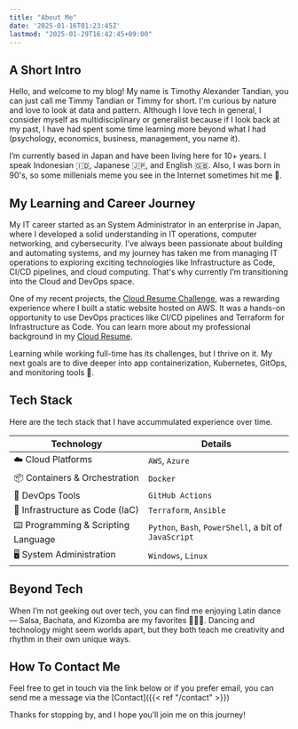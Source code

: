 ```yaml
---
title: "About Me"
date: '2025-01-16T01:23:45Z'
lastmod: "2025-01-29T16:42:45+09:00"
---
```



## A Short Intro

Hello, and welcome to my blog! My name is Timothy Alexander Tandian, you can just call me Timmy Tandian or Timmy for short. I'm curious by nature and love to look at data and pattern. Although I love tech in general, I consider myself as multidisciplinary or generalist because if I look back at my past, I have had spent some time learning more beyond what I had (psychology, economics, business, management, you name it).

I’m currently based in Japan and have been living here for 10+ years. I speak Indonesian :indonesia:, Japanese :jp:, and English :gb:. Also, I was born in 90's, so some millenials meme you see in the Internet sometimes hit me :hand_over_mouth:. 

## My Learning and Career Journey

My IT career started as an System Administrator in an enterprise in Japan, where I developed a solid understanding in IT operations, computer networking, and cybersecurity. I’ve always been passionate about building and automating systems, and my journey has taken me from managing IT operations to exploring exciting technologies like Infrastructure as Code, CI/CD pipelines, and cloud computing. That's why currently I’m transitioning into the Cloud and DevOps space.

One of my recent projects, the [Cloud Resume Challenge](https://cloudresumechallenge.dev/docs/faq/), was a rewarding experience where I built a static website hosted on AWS. It was a hands-on opportunity to use DevOps practices like CI/CD pipelines and Terraform for Infrastructure as Code. You can learn more about my professional background in my [Cloud Resume](https://timmytandian.com).

Learning while working full-time has its challenges, but I thrive on it. My next goals are to dive deeper into app containerization, Kubernetes, GitOps, and monitoring tools :rocket:.

## Tech Stack

Here are the tech stack that I have accummulated experience over time.

| Technology                                  | Details                           |
| ------------------------------------------- | --------------------------------- |
| :cloud: Cloud Platforms                     | `AWS`, `Azure`                    |
| :package: Containers & Orchestration        | `Docker`                          |
| :wrench: DevOps Tools                       | `GitHub Actions`                  |
| :scroll: Infrastructure as Code (IaC)       | `Terraform`, `Ansible`            |
| :keyboard: Programming & Scripting Language | `Python`, `Bash`, `PowerShell`, a bit of `JavaScript` |
| :desktop_computer: System Administration    | `Windows`, `Linux`                |


## Beyond Tech

When I’m not geeking out over tech, you can find me enjoying Latin dance — Salsa, Bachata, and Kizomba are my favorites :man_dancing::mirror_ball::woman_dancing:. Dancing and technology might seem worlds apart, but they both teach me creativity and rhythm in their own unique ways.

## How To Contact Me
Feel free to get in touch via the link below or if you prefer email, you can send me a message via the [Contact]({{< ref "/contact" >}})

Thanks for stopping by, and I hope you’ll join me on this journey!
